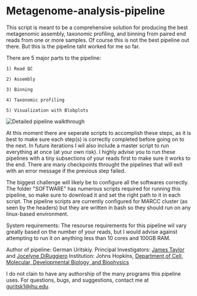 # Metagenome-analysis-pipeline


  This script is meant to be a comprehensive solution for producing the best metagenomic assembly, taxonomic profiling, and binning from paired end reads from one or more samples. Of course this is not the best pipeline out there. But this is the pipeline taht worked for me so far.
  
  There are 5 major parts to the pipeline:
  
    1) Read QC
    
    2) Assembly
    
    3) Binning
    
    4) Taxonomic profiling
    
    5) Visualization with Blobplots
    
    
  ![Detailed pipeline walkthrough](http://i.imgur.com/NTmjezn.png)

  
  At this moment there are seperate scripts to accomplish these steps, as it is best to make sure each step(s) is correctly completed before going on to the next. In future iterations I wil also include a master script to run everything at once (at your own risk). I highly advise you to run these pipelines with a tiny subsections of your reads first to make sure it works to the end. There are many checkpoints throught the pipelines that will exit with an error message if the previous step failed.
  
  The biggest challenge will likely be to configure all the softwares correctly. The folder "SOFTWARE" has numerous scripts required for running this pipeline, so make sure to download it and set the right path to it in each script. The pipeline scripts are currently configured for MARCC cluster (as seen by the headers) but they are written in bash so they should run on any linux-based environment.
  
  System requirements: The resourse requirements for this pipeline wil vary greatly based on the number of your reads, but I would advise against attempting to run it on anything less than 10 cores and 100GB RAM.



Author of pipeline: German Uritskiy.
Principal Investigators: [James Taylor](http://bio.jhu.edu/directory/james-taylor/) and [Jocelyne DiRuggiero](http://bio.jhu.edu/directory/jocelyne-diruggiero/)
Institution: Johns Hopkins, [Department of Cell, Molecular, Developmental Biology, and Biophysics](http://cmdb.jhu.edu/) 

I do not clain to have any authorship of the many programs this pipeline uses. For questions, bugs, and suggestions, contact me at guritsk1@jhu.edu.
